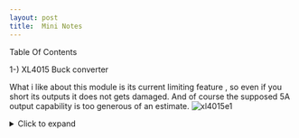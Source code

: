 ```yaml
---
layout: post
title:  Mini Notes
---
```


Table Of Contents

1-) XL4015 Buck converter

What i like about this module is its current limiting feature , so even if you short its outputs it does not gets damaged. And of course the supposed 5A output capability is too generous of an estimate.
![xl4015e1]({{https://meolmez.github.io}}/assets/xl4015e1.jpg)

<details>
    <summary>Click to expand</summary>
    
 Input voltage: 4-38V
Output voltage: 1.25-36V continuously adjustable
Output current: adjustable, maximum 5A
Output Power: 75W maximum
Working temperature: -40 to + 85 degrees
Operating frequency: 180KHz
Conversion efficiency: up to 96%
Short circuit protection: Yes (limit current 8A)
Overtemperature protection: (automatically shut off the output after overtemperature)
Input reverse polarity protection: None, (if necessary, please enter the string into the high current diode)
Installation: four 3mm screws
Module dimensions: length 51mm width 26mm height 15mm
Weight: 23g 

</details>

